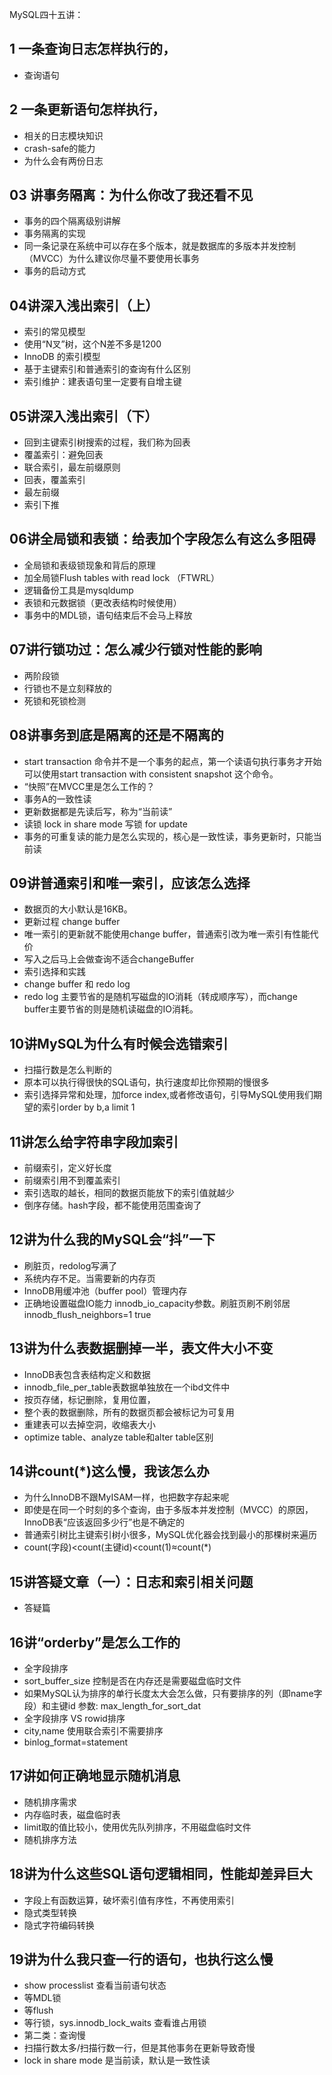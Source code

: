 MySQL四十五讲：


## 1 一条查询日志怎样执行的，
- 查询语句
## 2 一条更新语句怎样执行，
- 相关的日志模块知识
- crash-safe的能力
- 为什么会有两份日志
## 03 讲事务隔离：为什么你改了我还看不见
- 事务的四个隔离级别讲解
- 事务隔离的实现
- 同一条记录在系统中可以存在多个版本，就是数据库的多版本并发控制（MVCC）为什么建议你尽量不要使用长事务
- 事务的启动方式
## 04讲深入浅出索引（上）
- 索引的常见模型
- 使用“N叉”树，这个N差不多是1200
- InnoDB 的索引模型
- 基于主键索引和普通索引的查询有什么区别
- 索引维护：建表语句里一定要有自增主键
## 05讲深入浅出索引（下）
- 回到主键索引树搜索的过程，我们称为回表
- 覆盖索引：避免回表
- 联合索引，最左前缀原则
- 回表，覆盖索引
- 最左前缀
- 索引下推
## 06讲全局锁和表锁：给表加个字段怎么有这么多阻碍
- 全局锁和表级锁现象和背后的原理
- 加全局锁Flush tables with read lock （FTWRL）
- 逻辑备份工具是mysqldump
- 表锁和元数据锁（更改表结构时候使用）
- 事务中的MDL锁，语句结束后不会马上释放
## 07讲行锁功过：怎么减少行锁对性能的影响
- 两阶段锁
- 行锁也不是立刻释放的
- 死锁和死锁检测
## 08讲事务到底是隔离的还是不隔离的
- start transaction 命令并不是一个事务的起点，第一个读语句执行事务才开始可以使用start transaction with consistent snapshot 这个命令。
- “快照”在MVCC里是怎么工作的？
- 事务A的一致性读
- 更新数据都是先读后写，称为“当前读”
- 读锁 lock in share mode 写锁 for update
- 事务的可重复读的能力是怎么实现的，核心是一致性读，事务更新时，只能当前读


## 09讲普通索引和唯一索引，应该怎么选择
- 数据页的大小默认是16KB。
- 更新过程 change buffer
- 唯一索引的更新就不能使用change buffer，普通索引改为唯一索引有性能代价
- 写入之后马上会做查询不适合changeBuffer
- 索引选择和实践
- change buffer 和 redo log
- redo log 主要节省的是随机写磁盘的IO消耗（转成顺序写），而change buffer主要节省的则是随机读磁盘的IO消耗。
## 10讲MySQL为什么有时候会选错索引
- 扫描行数是怎么判断的
- 原本可以执行得很快的SQL语句，执行速度却比你预期的慢很多
- 索引选择异常和处理，加force index,或者修改语句，引导MySQL使用我们期望的索引order by b,a limit 1
## 11讲怎么给字符串字段加索引
- 前缀索引，定义好长度
- 前缀索引用不到覆盖索引
- 索引选取的越长，相同的数据页能放下的索引值就越少
- 倒序存储。hash字段，都不能使用范围查询了
## 12讲为什么我的MySQL会“抖”一下
- 刷脏页，redolog写满了
- 系统内存不足。当需要新的内存页
- InnoDB用缓冲池（buffer pool）管理内存
- 正确地设置磁盘IO能力 innodb_io_capacity参数。刷脏页刷不刷邻居innodb_flush_neighbors=1 true
## 13讲为什么表数据删掉一半，表文件大小不变
- InnoDB表包含表结构定义和数据
- innodb_file_per_table表数据单独放在一个ibd文件中
- 按页存储，标记删除，复用位置，
- 整个表的数据删除，所有的数据页都会被标记为可复用
- 重建表可以去掉空洞，收缩表大小
- optimize table、analyze table和alter table区别
## 14讲count(*)这么慢，我该怎么办
- 为什么InnoDB不跟MyISAM一样，也把数字存起来呢
- 即使是在同一个时刻的多个查询，由于多版本并发控制（MVCC）的原因，InnoDB表“应该返回多少行”也是不确定的
- 普通索引树比主键索引树小很多，MySQL优化器会找到最小的那棵树来遍历
- count(字段)<count(主键id)<count(1)≈count(*)

## 15讲答疑文章（一）：日志和索引相关问题
- 答疑篇

## 16讲“orderby”是怎么工作的
- 全字段排序
- sort_buffer_size 控制是否在内存还是需要磁盘临时文件
- 如果MySQL认为排序的单行长度太大会怎么做，只有要排序的列（即name字段）和主键id  参数: max_length_for_sort_dat
- 全字段排序 VS rowid排序
- city,name 使用联合索引不需要排序
- binlog_format=statement
## 17讲如何正确地显示随机消息
- 随机排序需求
- 内存临时表，磁盘临时表
- limit取的值比较小，使用优先队列排序，不用磁盘临时文件
- 随机排序方法
## 18讲为什么这些SQL语句逻辑相同，性能却差异巨大
- 字段上有函数运算，破坏索引值有序性，不再使用索引
- 隐式类型转换
- 隐式字符编码转换
## 19讲为什么我只查一行的语句，也执行这么慢
- show processlist 查看当前语句状态
- 等MDL锁
- 等flush
- 等行锁，sys.innodb_lock_waits 查看谁占用锁
- 第二类：查询慢
- 扫描行数太多/扫描行数一行，但是其他事务在更新导致奇慢
- lock in share mode 是当前读，默认是一致性读



















